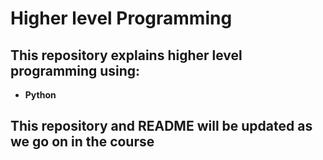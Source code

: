 # Higher level Programming

## This repository explains higher level programming using:
* **Python**

## This repository and README will be updated as we go on in the course
